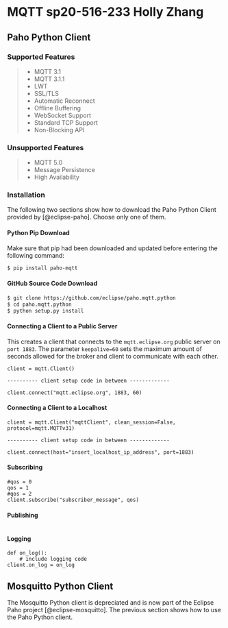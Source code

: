 # MQTT sp20-516-233 Holly Zhang

## Paho Python Client

### Supported Features

> * MQTT 3.1
> * MQTT 3.1.1
> * LWT
> * SSL/TLS
> * Automatic Reconnect
> * Offline Buffering
> * WebSocket Support
> * Standard TCP Support
> * Non-Blocking API

### Unsupported Features

> * MQTT 5.0
> * Message Persistence
> * High Availability

### Installation

The following two sections show how to download the Paho Python Client provided 
by [@eclipse-paho]. Choose only one of them.

#### Python Pip Download
Make sure that pip had been downloaded and updated before entering the following 
command:
```bash
$ pip install paho-mqtt
```

#### GitHub Source Code Download

```bash
$ git clone https://github.com/eclipse/paho.mqtt.python
$ cd paho.mqtt.python
$ python setup.py install
```

#### Connecting a Client to a Public Server

This creates a client that connects to the `mqtt.eclipse.org` public server on 
`port 1883`. The parameter `keepalive=60` sets the maximum amount of seconds 
allowed for the broker and client to communicate with each other. 

```
client = mqtt.Client()

---------- client setup code in between -------------

client.connect("mqtt.eclipse.org", 1883, 60)
```

#### Connecting a Client to a Localhost

```
client = mqtt.Client("mqttClient", clean_session=False, protocol=mqtt.MQTTv31)

---------- client setup code in between -------------

client.connect(host="insert_localhost_ip_address", port=1883)
```

#### Subscribing

```
#qos = 0
qos = 1
#qos = 2
client.subscribe("subscriber_message", qos)
```

#### Publishing

```

```

#### Logging

```
def on_log():
    # include logging code
client.on_log = on_log
```

## Mosquitto Python Client

The Mosquitto Python client is depreciated and is now part of the Eclipse Paho 
project [@eclipse-mosquitto]. The previous section shows how to use the Paho 
Python client.
  
